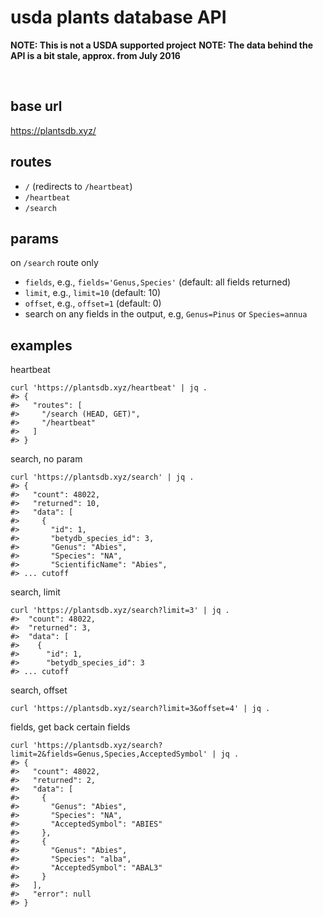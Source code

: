 usda plants database API
========================

**NOTE: This is not a USDA supported project**
**NOTE: The data behind the API is a bit stale, approx. from July 2016**

<br>

## base url

<https://plantsdb.xyz/>

## routes

- `/` (redirects to `/heartbeat`)
- `/heartbeat`
- `/search`

## params

on `/search` route only

- `fields`, e.g., `fields='Genus,Species'` (default: all fields returned)
- `limit`, e.g., `limit=10` (default: 10)
- `offset`, e.g., `offset=1` (default: 0)
- search on any fields in the output, e.g, `Genus=Pinus` or `Species=annua`

## examples

heartbeat

```
curl 'https://plantsdb.xyz/heartbeat' | jq .
#> {
#>   "routes": [
#>     "/search (HEAD, GET)",
#>     "/heartbeat"
#>   ]
#> }
```

search, no param

```
curl 'https://plantsdb.xyz/search' | jq .
#> {
#>   "count": 48022,
#>   "returned": 10,
#>   "data": [
#>     {
#>       "id": 1,
#>       "betydb_species_id": 3,
#>       "Genus": "Abies",
#>       "Species": "NA",
#>       "ScientificName": "Abies",
#> ... cutoff
```

search, limit

```
curl 'https://plantsdb.xyz/search?limit=3' | jq .
#>  "count": 48022,
#>  "returned": 3,
#>  "data": [
#>    {
#>      "id": 1,
#>      "betydb_species_id": 3
#> ... cutoff
```

search, offset

```
curl 'https://plantsdb.xyz/search?limit=3&offset=4' | jq .
```

fields, get back certain fields


```
curl 'https://plantsdb.xyz/search?limit=2&fields=Genus,Species,AcceptedSymbol' | jq .
#> {
#>   "count": 48022,
#>   "returned": 2,
#>   "data": [
#>     {
#>       "Genus": "Abies",
#>       "Species": "NA",
#>       "AcceptedSymbol": "ABIES"
#>     },
#>     {
#>       "Genus": "Abies",
#>       "Species": "alba",
#>       "AcceptedSymbol": "ABAL3"
#>     }
#>   ],
#>   "error": null
#> }
```
